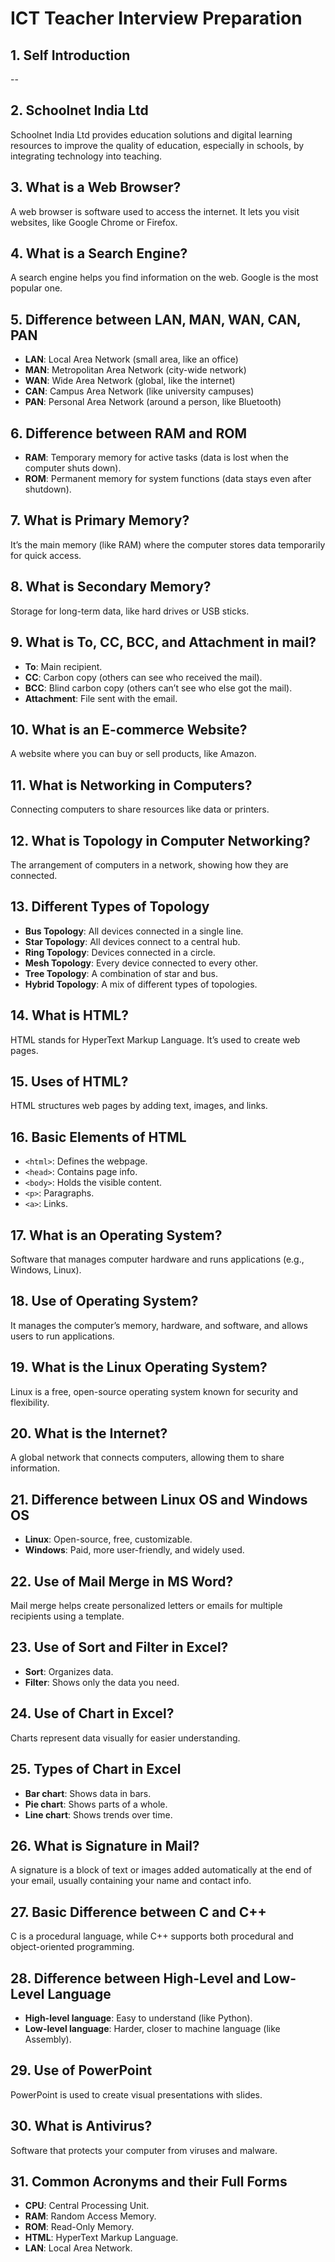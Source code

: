 
# ICT Teacher Interview Preparation

## 1. Self Introduction

--

## 2. Schoolnet India Ltd
Schoolnet India Ltd provides education solutions and digital learning resources to improve the quality of education, especially in schools, by integrating technology into teaching.

## 3. What is a Web Browser?
A web browser is software used to access the internet. It lets you visit websites, like Google Chrome or Firefox.

## 4. What is a Search Engine?
A search engine helps you find information on the web. Google is the most popular one.

## 5. Difference between LAN, MAN, WAN, CAN, PAN
- **LAN**: Local Area Network (small area, like an office)
- **MAN**: Metropolitan Area Network (city-wide network)
- **WAN**: Wide Area Network (global, like the internet)
- **CAN**: Campus Area Network (like university campuses)
- **PAN**: Personal Area Network (around a person, like Bluetooth)

## 6. Difference between RAM and ROM
- **RAM**: Temporary memory for active tasks (data is lost when the computer shuts down).
- **ROM**: Permanent memory for system functions (data stays even after shutdown).

## 7. What is Primary Memory?
It’s the main memory (like RAM) where the computer stores data temporarily for quick access.

## 8. What is Secondary Memory?
Storage for long-term data, like hard drives or USB sticks.

## 9. What is To, CC, BCC, and Attachment in mail?
- **To**: Main recipient.
- **CC**: Carbon copy (others can see who received the mail).
- **BCC**: Blind carbon copy (others can’t see who else got the mail).
- **Attachment**: File sent with the email.

## 10. What is an E-commerce Website?
A website where you can buy or sell products, like Amazon.

## 11. What is Networking in Computers?
Connecting computers to share resources like data or printers.

## 12. What is Topology in Computer Networking?
The arrangement of computers in a network, showing how they are connected.

## 13. Different Types of Topology
- **Bus Topology**: All devices connected in a single line.
- **Star Topology**: All devices connect to a central hub.
- **Ring Topology**: Devices connected in a circle.
- **Mesh Topology**: Every device connected to every other.
- **Tree Topology**: A combination of star and bus.
- **Hybrid Topology**: A mix of different types of topologies.

## 14. What is HTML?
HTML stands for HyperText Markup Language. It’s used to create web pages.

## 15. Uses of HTML?
HTML structures web pages by adding text, images, and links.

## 16. Basic Elements of HTML
- `<html>`: Defines the webpage.
- `<head>`: Contains page info.
- `<body>`: Holds the visible content.
- `<p>`: Paragraphs.
- `<a>`: Links.

## 17. What is an Operating System?
Software that manages computer hardware and runs applications (e.g., Windows, Linux).

## 18. Use of Operating System?
It manages the computer’s memory, hardware, and software, and allows users to run applications.

## 19. What is the Linux Operating System?
Linux is a free, open-source operating system known for security and flexibility.

## 20. What is the Internet?
A global network that connects computers, allowing them to share information.

## 21. Difference between Linux OS and Windows OS
- **Linux**: Open-source, free, customizable.
- **Windows**: Paid, more user-friendly, and widely used.

## 22. Use of Mail Merge in MS Word?
Mail merge helps create personalized letters or emails for multiple recipients using a template.

## 23. Use of Sort and Filter in Excel?
- **Sort**: Organizes data.
- **Filter**: Shows only the data you need.

## 24. Use of Chart in Excel?
Charts represent data visually for easier understanding.

## 25. Types of Chart in Excel
- **Bar chart**: Shows data in bars.
- **Pie chart**: Shows parts of a whole.
- **Line chart**: Shows trends over time.

## 26. What is Signature in Mail?
A signature is a block of text or images added automatically at the end of your email, usually containing your name and contact info.

## 27. Basic Difference between C and C++
C is a procedural language, while C++ supports both procedural and object-oriented programming.

## 28. Difference between High-Level and Low-Level Language
- **High-level language**: Easy to understand (like Python).
- **Low-level language**: Harder, closer to machine language (like Assembly).

## 29. Use of PowerPoint
PowerPoint is used to create visual presentations with slides.

## 30. What is Antivirus?
Software that protects your computer from viruses and malware.

## 31. Common Acronyms and their Full Forms
- **CPU**: Central Processing Unit.
- **RAM**: Random Access Memory.
- **ROM**: Read-Only Memory.
- **HTML**: HyperText Markup Language.
- **LAN**: Local Area Network.
